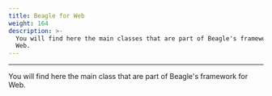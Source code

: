 ```yaml
---
title: Beagle for Web
weight: 164
description: >-
  You will find here the main classes that are part of Beagle's framework for
  Web.
---
```


---

You will find here the main class that are part of Beagle's framework for Web.
